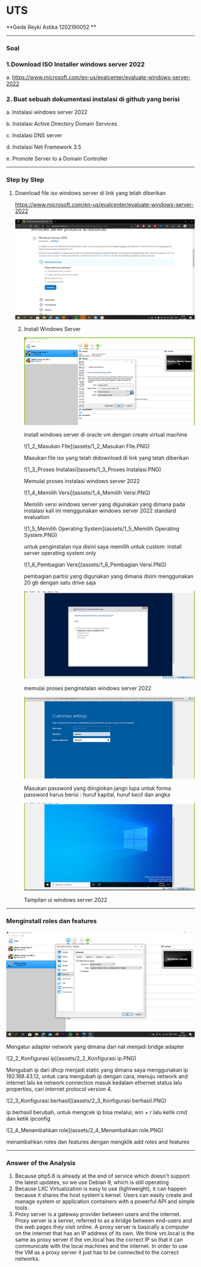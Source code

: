 # UTS

**Gede Reyki Astika   1202190052 **

------

### Soal

### 1.Download ISO Installer windows server 2022 

a. https://www.microsoft.com/en-us/evalcenter/evaluate-windows-server-2022

### 2. Buat sebuah dokumentasi instalasi di github yang berisi

a. Instalasi windows server 2022

b. Instalasi Active Directory Domain Services

c. Instalasi DNS server

d. Instalasi Net Framework 3.5

e. Promote Server to a Domain Controller



------

### Step by Step



1. Download file iso windows server di link yang telah diberikan 

    https://www.microsoft.com/en-us/evalcenter/evaluate-windows-server-2022

   ![1_0_Instalasi](assets/1_0_Instalasi.PNG)

   2. Install Windows Server

      

      ![1_1_Instalasi](assets/1_1_Instalasi.PNG)

      install windows server di oracle vm dengan create virtual machine

      ![1_2_Masukan FIle](assets/1_2_Masukan FIle.PNG)

      Masukan file iso yang telah didownload di link yang telah diberikan

      ![1_3_Proses  Instalasi](assets/1_3_Proses  Instalasi.PNG)

      Memulai proses instalasi windows server 2022

      

      ![1_4_Memilih Versi](assets/1_4_Memilih Versi.PNG)

      Memilih versi windows server yang digunakan yang dimana pada instalasi kali ini menggunakan windows server 2022 standard evaluation

      ![1_5_Memilih Operating System](assets/1_5_Memilih Operating System.PNG)

      

      untuk penginstalan nya disini saya memilih untuk custom: install server operating system only

      ![1_6_Pembagian Versi](assets/1_6_Pembagian Versi.PNG)

      pembagian partisi yang digunakan yang dimana disini menggunakan 20 gb dengan satu drive saja

      

      ![1_7_install](assets/1_7_install.PNG)

      memulai proses penginstalan windows server 2022

      ![1_8_passwd](assets/1_8_passwd.PNG)

      Masukan password yang diinginkan jangn lupa untuk forma password harus berisi : huruf kapital, huruf kecil dan angka

      ![1_8_Done](assets/1_8_Done.PNG)

      Tampilan ui windows server 2022

      

------

### Menginstall roles dan features



![2_1_Konfigurasi](assets/2_1_Konfigurasi.PNG)

Mengatur adapter network yang dimana dari nat menjadi bridge adapter

![2_2_Konfigurasi ip](assets/2_2_Konfigurasi ip.PNG)

Mengubah ip dari dhcp menjadi static yang dimana saya menggunakan ip 192.168.43.12, untuk cara mengubah ip dengan cara, menuju network and internet lalu ke network connection masuk kedalam ethernet status lalu properties, cari internet protocol version 4.

![2_3_Konfigurasi berhasil](assets/2_3_Konfigurasi berhasil.PNG)

ip berhasil berubah, untuk mengcek ip bisa melalui, win + r lalu ketik cmd dan ketik ipconfig

![2_4_Menambahkan role](assets/2_4_Menambahkan role.PNG)

menambahkan roles dan features dengan mengklik add roles and features

------



### Answer of the Analysis

1. Because php5.6 is already at the end of service which doesn't support the latest updates, so we use Debian 9, which is still operating
2. Because LXC Virtualization is easy to use (lightweight), it can happen because it shares the host system's kernel. Users can easily create and manage system or application containers with a powerful API and simple tools.
3. Proxy server is a gateway provider between users and the internet. Proxy server is a server, referred to as a bridge between end-users and the web pages they visit online. A proxy server is basically a computer on the internet that has an IP address of its own. We think vm.local is the same as proxy server if the vm.local has the correct IP so that it can communicate with the local machines and the internet. In order to use the VM as a proxy server it just has to be connected to the correct networks.


